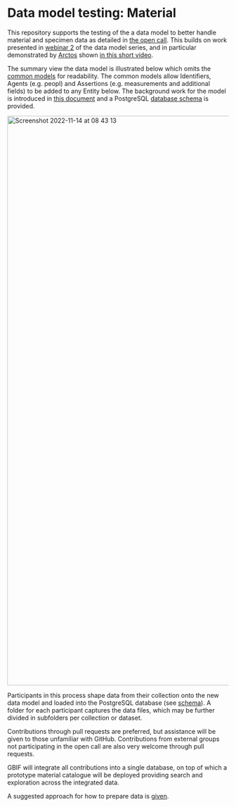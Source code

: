 # Data model testing: Material

This repository supports the testing of the a data model to better handle material and specimen data as detailed in [the open call](https://www.gbif.org/news/2ZQI4f1AtimpT5gd3qk9pd/call-for-proposals-to-help-mature-and-test-how-specimens-are-handled-in-gbifs-emerging-unified-data-model). This builds on work presented in [webinar 2](https://vimeo.com/728051381) of the data model series, and in particular demonstrated by [Arctos](https://arctosdb.org/) shown [in this short video](https://vimeo.com/727320677).

The summary view the data model is illustrated below which omits the [common models](https://docs.google.com/document/d/1ZTMt-V3U0D0761bqqogeN58MjuHhIs_Kisu6CRtl-uA) for readability. The common models allow Identifiers, Agents (e.g. peopl) and Assertions (e.g. measurements and additional fields) to be added to any Entity below. The background work for the model is introduced in [this document](https://docs.google.com/document/d/1QpXwole_j32QZAg6ddqOrAB5OOdqVJKdoKKzz06CK-o/edit) and a PostgreSQL [database schema](./schema.sql) is provided.

<img width="1294" alt="Screenshot 2022-11-14 at 08 43 13" src="https://user-images.githubusercontent.com/237221/201602907-f8c1893e-3ba9-408e-a5d2-1dff3f626715.png">

Participants in this process shape data from their collection onto the new data model and loaded into the PostgreSQL database (see [schema](./schema.sql)). A folder for each participant captures the data files, which may be further divided in subfolders per collection or dataset.

Contributions through pull requests are preferred, but assistance will be given to those unfamiliar with GitHub. Contributions from external groups not participating in the open call are also very welcome through pull requests.

GBIF will integrate all contributions into a single database, on top of which a prototype material catalogue will be deployed providing search and exploration across the integrated data.

A suggested approach for how to prepare data is [given](./data-mapping.md).

